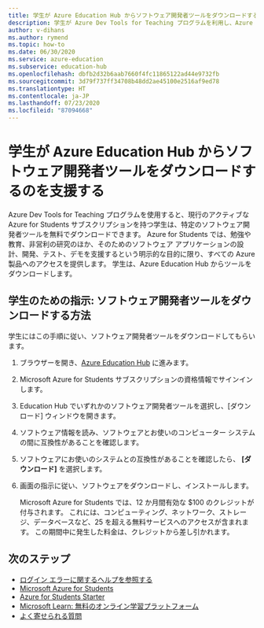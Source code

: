 ```yaml
---
title: 学生が Azure Education Hub からソフトウェア開発者ツールをダウンロードするのを支援する
description: 学生が Azure Dev Tools for Teaching プログラムを利用し、Azure Education Hub からソフトウェア開発者ツールをダウンロードするのを支援します。
author: v-dihans
ms.author: rymend
ms.topic: how-to
ms.date: 06/30/2020
ms.service: azure-education
ms.subservice: education-hub
ms.openlocfilehash: dbfb2d32b6aab7660f4fc11865122ad44e9732fb
ms.sourcegitcommit: 3d79f737ff34708b48dd2ae45100e2516af9ed78
ms.translationtype: HT
ms.contentlocale: ja-JP
ms.lasthandoff: 07/23/2020
ms.locfileid: "87094668"
---
```

# <a name="help-students-download-software-developer-tools-from-the-azure-education-hub"></a>学生が Azure Education Hub からソフトウェア開発者ツールをダウンロードするのを支援する

Azure Dev Tools for Teaching プログラムを使用すると、現行のアクティブな Azure for Students サブスクリプションを持つ学生は、特定のソフトウェア開発者ツールを無料でダウンロードできます。 Azure for Students では、勉強や教育、非営利の研究のほか、そのためのソフトウェア アプリケーションの設計、開発、テスト、デモを支援するという明示的な目的に限り、すべての Azure 製品へのアクセスを提供します。 学生は、Azure Education Hub からツールをダウンロードします。

## <a name="instructions-for-students-how-to-download-software-developer-tools"></a>学生のための指示: ソフトウェア開発者ツールをダウンロードする方法

学生にはこの手順に従い、ソフトウェア開発者ツールをダウンロードしてもらいます。

1. ブラウザーを開き、[Azure Education Hub](https://ms.portal.azure.com/#blade/Microsoft_Azure_Education/EducationMenuBlade/software) に進みます。
1. Microsoft Azure for Students サブスクリプションの資格情報でサインインします。
1. Education Hub でいずれかのソフトウェア開発者ツールを選択し、[ダウンロード] ウィンドウを開きます。
1. ソフトウェア情報を読み、ソフトウェアとお使いのコンピューター システムの間に互換性があることを確認します。
1. ソフトウェアにお使いのシステムとの互換性があることを確認したら、 **[ダウンロード]** を選択します。
1. 画面の指示に従い、ソフトウェアをダウンロードし、インストールします。

   Microsoft Azure for Students では、12 か月間有効な $100 のクレジットが付与されます。 これには、コンピューティング、ネットワーク、ストレージ、データベースなど、25 を超える無料サービスへのアクセスが含まれます。 この期間中に発生した料金は、クレジットから差し引かれます。 


## <a name="next-steps"></a>次のステップ
- [ログイン エラーに関するヘルプを参照する](troubleshoot-login.md)
- [Microsoft Azure for Students](azure-students-program.md)
- [Azure for Students Starter](azure-students-starter-program.md)
- [Microsoft Learn: 無料のオンライン学習プラットフォーム](https://docs.microsoft.com/learn/)
- [よく寄せられる質問](program-faq.md#azure-for-students)
